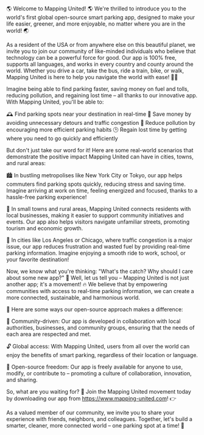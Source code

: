 🌎 Welcome to Mapping United! 🌎 We're thrilled to introduce you to the world's first global open-source smart parking app, designed to make your life easier, greener, and more enjoyable, no matter where you are in the world! 🌏

As a resident of the USA or from anywhere else on this beautiful planet, we invite you to join our community of like-minded individuals who believe that technology can be a powerful force for good. Our app is 100% free, supports all languages, and works in every country and county around the world. Whether you drive a car, take the bus, ride a train, bike, or walk, Mapping United is here to help you navigate the world with ease! 🚴‍♀️

Imagine being able to find parking faster, saving money on fuel and tolls, reducing pollution, and regaining lost time – all thanks to our innovative app. With Mapping United, you'll be able to:

🕰️ Find parking spots near your destination in real-time
💸 Save money by avoiding unnecessary detours and traffic congestion
💚 Reduce pollution by encouraging more efficient parking habits
🕒 Regain lost time by getting where you need to go quickly and efficiently

But don't just take our word for it! Here are some real-world scenarios that demonstrate the positive impact Mapping United can have in cities, towns, and rural areas:

🏙️ In bustling metropolises like New York City or Tokyo, our app helps commuters find parking spots quickly, reducing stress and saving time. Imagine arriving at work on time, feeling energized and focused, thanks to a hassle-free parking experience!

🌳 In small towns and rural areas, Mapping United connects residents with local businesses, making it easier to support community initiatives and events. Our app also helps visitors navigate unfamiliar streets, promoting tourism and economic growth.

🚗 In cities like Los Angeles or Chicago, where traffic congestion is a major issue, our app reduces frustration and wasted fuel by providing real-time parking information. Imagine enjoying a smooth ride to work, school, or your favorite destination!

Now, we know what you're thinking: "What's the catch? Why should I care about some new app?" 🤔 Well, let us tell you – Mapping United is not just another app; it's a movement! 🔥 We believe that by empowering communities with access to real-time parking information, we can create a more connected, sustainable, and harmonious world.

💪 Here are some ways our open-source approach makes a difference:

🌟 Community-driven: Our app is developed in collaboration with local authorities, businesses, and community groups, ensuring that the needs of each area are respected and met.

🔓 Global access: With Mapping United, users from all over the world can enjoy the benefits of smart parking, regardless of their location or language.

💸 Open-source freedom: Our app is freely available for anyone to use, modify, or contribute to – promoting a culture of collaboration, innovation, and sharing.

So, what are you waiting for? 🤔 Join the Mapping United movement today by downloading our app from https://www.mapping-united.com! 👉

As a valued member of our community, we invite you to share your experience with friends, neighbors, and colleagues. Together, let's build a smarter, cleaner, more connected world – one parking spot at a time! 🌟